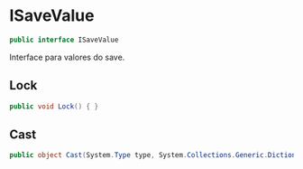# ISaveValue
```csharp
public interface ISaveValue
```
Interface para valores do save.<br />
## Lock
```csharp
public void Lock() { }
```
## Cast
```csharp
public object Cast(System.Type type, System.Collections.Generic.Dictionary<ISaveValue,object> references) { }
```
